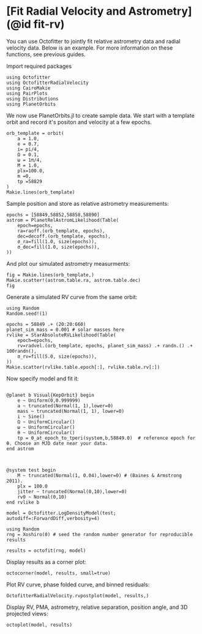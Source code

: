 # [Fit Radial Velocity and Astrometry](@id fit-rv)

You can use Octofitter to jointly fit relative astrometry data and radial velocity data. 
Below is an example. For more information on these functions, see previous guides.


Import required packages
```@example 1
using Octofitter
using OctofitterRadialVelocity
using CairoMakie
using PairPlots
using Distributions
using PlanetOrbits
```


We now use PlanetOrbits.jl to create sample data. We start with a template orbit and record it's positon and velocity at a few epochs.
```@example 1
orb_template = orbit(
    a = 1.0,
    e = 0.7,
    i= pi/4,
    Ω = 0.1,
    ω = 1π/4,
    M = 1.0,
    plx=100.0,
    m =0,
    tp =58829
)
Makie.lines(orb_template)
```


Sample position and store as relative astrometry measurements:
```@example 1
epochs = [58849,58852,58858,58890]
astrom = PlanetRelAstromLikelihood(Table(
    epoch=epochs,
    ra=raoff.(orb_template, epochs),
    dec=decoff.(orb_template, epochs),
    σ_ra=fill(1.0, size(epochs)),
    σ_dec=fill(1.0, size(epochs)),
))
```

And plot our simulated astrometry measurments:
```@example 1
fig = Makie.lines(orb_template,)
Makie.scatter!(astrom.table.ra, astrom.table.dec)
fig
```


Generate a simulated RV curve from the same orbit:
```@example 1
using Random
Random.seed!(1)

epochs = 58849 .+ (20:20:660)
planet_sim_mass = 0.001 # solar masses here
rvlike = StarAbsoluteRVLikelihood(Table(
    epoch=epochs,
    rv=radvel.(orb_template, epochs, planet_sim_mass) .+ randn.() .+ 100randn(),
    σ_rv=fill(5.0, size(epochs)),
))
Makie.scatter(rvlike.table.epoch[:], rvlike.table.rv[:])
```


Now specify model and fit it:
```@example 1

@planet b Visual{KepOrbit} begin
    e ~ Uniform(0,0.999999)
    a ~ truncated(Normal(1, 1),lower=0)
    mass ~ truncated(Normal(1, 1), lower=0)
    i ~ Sine()
    Ω ~ UniformCircular()
    ω ~ UniformCircular()
    θ ~ UniformCircular()
    tp = θ_at_epoch_to_tperi(system,b,58849.0)  # reference epoch for θ. Choose an MJD date near your data.
end astrom



@system test begin
    M ~ truncated(Normal(1, 0.04),lower=0) # (Baines & Armstrong 2011).
    plx = 100.0
    jitter ~ truncated(Normal(0,10),lower=0)
    rv0 ~ Normal(0,10)
end rvlike b

model = Octofitter.LogDensityModel(test; autodiff=:ForwardDiff,verbosity=4)

using Random
rng = Xoshiro(0) # seed the random number generator for reproducible results

results = octofit(rng, model)
```


Display results as a corner plot:
```@example 1
octocorner(model, results, small=true)
```

Plot RV curve, phase folded curve, and binned residuals:
```@example 1
OctofitterRadialVelocity.rvpostplot(model, results,)
```

Display RV, PMA, astrometry, relative separation, position angle, and 3D projected views:
```@example 1
octoplot(model, results)
```

